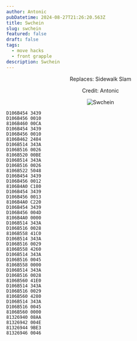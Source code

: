 ```yaml
---
author: Antonic
pubDatetime: 2024-08-27T21:26:20.563Z
title: Swchein
slug: swchein
featured: false
draft: false
tags:
  - move hacks
  - front grapple
description: Swchein
---
```

<center>
Replaces: Sidewalk Slam <p>
Credit: Antonic

![Swchein](/assets/swchein.gif)
</center>

```text
D106B454 3439
D106B456 0010
8106B460 00CA
D106B454 3439
D106B456 0010
8106B462 2484
D106B514 343A
D106B516 0026
8106B520 00BE
D106B514 343A
D106B516 0026
8106B522 5048
D106B454 3439
D106B456 0012
8106B4A0 C180
D106B454 3439
D106B456 0013
8106B4A0 C220
D106B454 3439
D106B456 004D
8106B4A0 0000
D106B514 343A
D106B516 0028
8106B558 41C0
D106B514 343A
D106B516 0029
8106B558 4260
D106B514 343A
D106B516 0045
8106B558 0000
D106B514 343A
D106B516 0028
8106B560 41E0
D106B514 343A
D106B516 0029
8106B560 4280
D106B514 343A
D106B516 0045
8106B560 0000
81326940 08AA
81326942 004E
81326944 9BE3
81326946 0046
```
